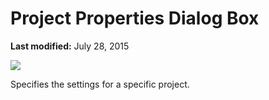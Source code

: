 
# Project Properties Dialog Box

 **Last modified:** July 28, 2015


![](../images/avhdg002_ZA01201566.gif)



Specifies the settings for a specific project.


